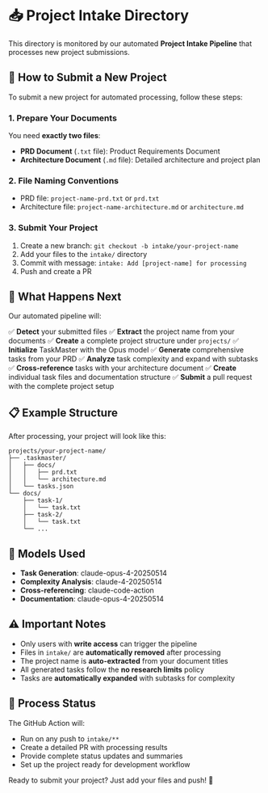 # 📥 Project Intake Directory

This directory is monitored by our automated **Project Intake Pipeline** that processes new project submissions.

## 🚀 How to Submit a New Project

To submit a new project for automated processing, follow these steps:

### 1. Prepare Your Documents

You need **exactly two files**:

- **PRD Document** (`.txt` file): Product Requirements Document
- **Architecture Document** (`.md` file): Detailed architecture and project plan

### 2. File Naming Conventions

- PRD file: `project-name-prd.txt` or `prd.txt`
- Architecture file: `project-name-architecture.md` or `architecture.md`

### 3. Submit Your Project

1. Create a new branch: `git checkout -b intake/your-project-name`
2. Add your files to the `intake/` directory
3. Commit with message: `intake: Add [project-name] for processing`
4. Push and create a PR

## 🤖 What Happens Next

Our automated pipeline will:

✅ **Detect** your submitted files
✅ **Extract** the project name from your documents
✅ **Create** a complete project structure under `projects/`
✅ **Initialize** TaskMaster with the Opus model
✅ **Generate** comprehensive tasks from your PRD
✅ **Analyze** task complexity and expand with subtasks
✅ **Cross-reference** tasks with your architecture document
✅ **Create** individual task files and documentation structure
✅ **Submit** a pull request with the complete project setup

## 📋 Example Structure

After processing, your project will look like this:

```
projects/your-project-name/
├── .taskmaster/
│   ├── docs/
│   │   ├── prd.txt
│   │   └── architecture.md
│   └── tasks.json
└── docs/
    ├── task-1/
    │   └── task.txt
    ├── task-2/
    │   └── task.txt
    └── ...
```

## 🎯 Models Used

- **Task Generation**: claude-opus-4-20250514
- **Complexity Analysis**: claude-4-20250514
- **Cross-referencing**: claude-code-action
- **Documentation**: claude-opus-4-20250514

## ⚠️ Important Notes

- Only users with **write access** can trigger the pipeline
- Files in `intake/` are **automatically removed** after processing
- The project name is **auto-extracted** from your document titles
- All generated tasks follow the **no research limits** policy
- Tasks are **automatically expanded** with subtasks for complexity

## 🔄 Process Status

The GitHub Action will:
- Run on any push to `intake/**`
- Create a detailed PR with processing results
- Provide complete status updates and summaries
- Set up the project ready for development workflow

Ready to submit your project? Just add your files and push! 🚀

<!-- Test trigger for workflow v8 -->